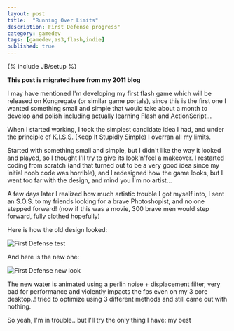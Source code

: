```yaml
---
layout: post
title:  "Running Over Limits"
description: First Defense progress"
category: gamedev
tags: [gamedev,as3,flash,indie]
published: true
---
```


{% include JB/setup %}

**This post is migrated here from my 2011 blog**

I may have mentioned I'm developing my first flash game which will be released on Kongregate (or similar game portals), since this is the first one I wanted something small and simple that would take about a month to develop and polish including actually learning Flash and ActionScript...

When I started working, I took the simplest candidate idea I had, and under the principle of K.I.S.S. (Keep It Stupidly Simple) I overran all my limits.

Started with something small and simple, but I didn't like the way it looked and played, so I thought I'll try to give its look'n'feel a makeover. I restarted coding from scratch (and that turned out to be a very good idea since my initial noob code was horrible), and I redesigned how the game looks, but I went too far with the design, and mind you I'm no artist...

A few days later I realized how much artistic trouble I got myself into, I sent an S.O.S. to my friends looking for a brave Photoshopist, and no one stepped forward! (now if this was a movie, 300 brave men would step forward, fully clothed hopefully)

Here is how the old design looked:

 
![First Defense test]({{site.baseurl}}assets/screenshots/firstdefense/first-defense-test-1.jpg)

And here is the new one:

 
![First Defense new look]({{site.baseurl}}assets/screenshots/firstdefense/first-defense-test-2.jpg)

The new water is animated using a perlin noise + displacement filter, very bad for performance and violently impacts the fps even on my 3 core desktop..! tried to optimize using 3 different methods and still came out with nothing.

So yeah, I'm in trouble.. but I'll try the only thing I have: my best